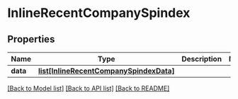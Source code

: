 # InlineRecentCompanySpindex

## Properties
Name | Type | Description | Notes
------------ | ------------- | ------------- | -------------
**data** | [**list[InlineRecentCompanySpindexData]**](InlineRecentCompanySpindexData.md) |  | 

[[Back to Model list]](../README.md#documentation-for-models) [[Back to API list]](../README.md#documentation-for-api-endpoints) [[Back to README]](../README.md)


